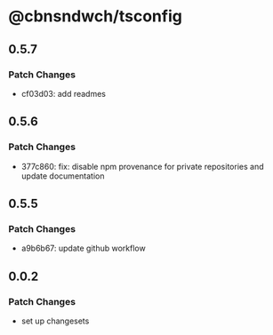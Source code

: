 # @cbnsndwch/tsconfig

## 0.5.7

### Patch Changes

- cf03d03: add readmes

## 0.5.6

### Patch Changes

- 377c860: fix: disable npm provenance for private repositories and update documentation

## 0.5.5

### Patch Changes

- a9b6b67: update github workflow

## 0.0.2

### Patch Changes

- set up changesets
